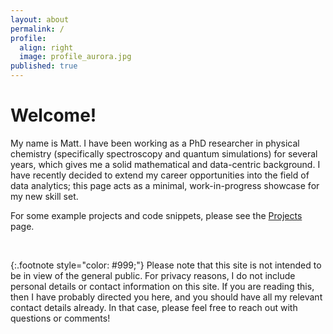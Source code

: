 ```yaml
---
layout: about
permalink: /
profile:
  align: right
  image: profile_aurora.jpg
published: true
---
```


# Welcome!

My name is Matt. I have been working as a PhD researcher in physical chemistry (specifically spectroscopy and quantum simulations) for several years, which gives me a solid mathematical and data-centric background. I have recently decided to extend my career opportunities into the field of data analytics; this page acts as a minimal, work-in-progress showcase for my new skill set. 

For some example projects and code snippets, please see the [Projects](/projects) page.

<br>

{:.footnote style="color: #999;"}
Please note that this site is not intended to be in view of the general public. For privacy reasons, I do not include personal details or contact information on this site. If you are reading this, then I have probably directed you here, and you should have all my relevant contact details already. In that case, please feel free to reach out with questions or comments!

